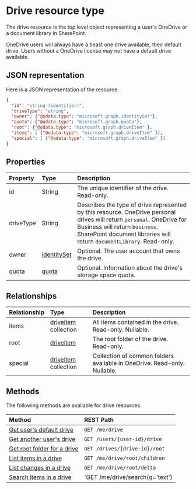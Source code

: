 # Drive resource type

The drive resource is the top level object representing a user's OneDrive or a document library in SharePoint.

OneDrive users will always have a tleast one drive available, their default drive.
Users without a OneDrive license may not have a default drive available.

## JSON representation

Here is a JSON representation of the resource.

<!-- {
  "blockType": "resource",
  "optionalProperties": [ "items", "root", "special" ],
  "keyProperty": "id",
  "@odata.type": "microsoft.graph.drive"
}-->
```json
{
  "id": "string (identifier)",
  "driveType": "string",
  "owner": {"@odata.type": "microsoft.graph.identitySet"},
  "quota": {"@odata.type": "microsoft.graph.quota"},
  "root": {"@odata.type": "microsoft.graph.driveItem" },
  "items": [ {"@odata.type": "microsoft.graph.driveItem" }],
  "special": [ {"@odata.type": "microsoft.graph.driveItem" }]
}
```

## Properties

| Property  | Type                          | Description                                                                                          |
|:----------|:------------------------------|:---------------------------------------------------------------------------------------------------------------------------------------------------------|
| id        | String                        | The unique identifier of the drive. Read-only.                                                                                                           |
| driveType | String                        | Describes the type of drive represented by this resource. OneDrive personal drives will return `personal`. OneDrive for Business will return `business`. SharePoint document libraries will return `documentLibrary`. Read-only. |
| owner     | [identitySet](identityset.md) | Optional. The user account that owns the drive.                                                                                                                    |
| quota     | [quota](quota.md)             | Optional. Information about the drive's storage space quota.                                                                                                       |

## Relationships

| Relationship | Type |Description |
|:--------|:---------------------------|:-------------------------------------------------------------------------|
| items   | [driveitem](driveitem.md) collection | All items contained in the drive. Read-only. Nullable.                   |
| root    | [driveitem](driveitem.md)            | The root folder of the drive. Read-only.                                 |
| special | [driveitem](driveitem.md) collection | Collection of common folders available in OneDrive. Read-only. Nullable. |


## Methods

The following methods are available for drive resources.

| Method                                                    | REST Path                            | 
|:----------------------------------------------------------|:-------------------------------------|
| [Get user's default drive](../api/drive_get.md)           | `GET /me/drive`                      |
| [Get another user's drive](../api/drive_get.md)           | `GET /users/{user-id}/drive`         |
| [Get root folder for a drive](../api/item_get.md)         | `GET /drives/{drive-id}/root`        |
| [List items in a drive](../api/item_list_children.md)     | `GET /me/drive/root/children`        |
| [List changes in a drive](../api/item_delta.md)           | `GET /me/drive/root/delta`           |
| [Search items in a drive](../api/item_search.md)          | `GET /me/drive/search(q='text')      |




<!-- uuid: 8fcb5dbc-d5aa-4681-8e31-b001d5168d79
2015-10-25 14:57:30 UTC -->
<!-- {
  "type": "#page.annotation",
  "description": "drive resource",
  "keywords": "",
  "section": "documentation",
  "tocPath": "OneDrive/Drive"
}-->
